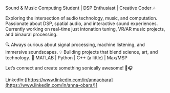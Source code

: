 Sound & Music Computing Student | DSP Enthusiast | Creative Coder 🎶

Exploring the intersection of audio technology, music, and computation. Passionate about DSP, spatial audio, and interactive sound experiences. Currently working on real-time just intonation tuning, VR/AR music projects, and binaural processing.

🔍 Always curious about signal processing, machine listening, and immersive soundscapes.
💡 Building projects that blend science, art, and technology.
🔧 MATLAB | Python | C++ (a little) | Max/MSP 

Let’s connect and create something sonically awesome! 🚀🎧

LinkedIn:([https://www.linkedin.com/in/annaobara](https://www.linkedin.com/in/anna-obara/)]
